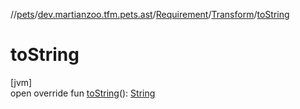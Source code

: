 //[pets](../../../../index.md)/[dev.martianzoo.tfm.pets.ast](../../index.md)/[Requirement](../index.md)/[Transform](index.md)/[toString](to-string.md)

# toString

[jvm]\
open override fun [toString](to-string.md)(): [String](https://kotlinlang.org/api/latest/jvm/stdlib/kotlin/-string/index.html)
